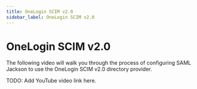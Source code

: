 ```yaml
---
title: OneLogin SCIM v2.0
sidebar_label: OneLogin SCIM v2.0
---
```


# OneLogin SCIM v2.0

The following video will walk you through the process of configuring SAML Jackson to use the OneLogin SCIM v2.0 directory provider.

TODO: Add YouTube video link here.
